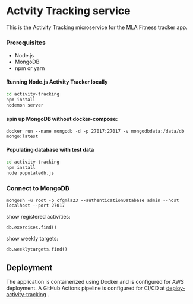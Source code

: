 # Actvity Tracking service

This is the Activity Tracking microservice for the MLA Fitness tracker app.

### Prerequisites

- Node.js
- MongoDB
- npm or yarn


#### Running Node.js Activity Tracker locally

```sh
cd activity-tracking
npm install
nodemon server
```

#### spin up MongoDB without docker-compose:
```
docker run --name mongodb -d -p 27017:27017 -v mongodbdata:/data/db mongo:latest
```

#### Populating database with test data

```sh
cd activity-tracking
npm install
node populatedb.js
```

### Connect to MongoDB

```
mongosh -u root -p cfgmla23 --authenticationDatabase admin --host localhost --port 27017
```

show registered activities:
```
db.exercises.find()
```

show weekly targets:
```
db.weeklytargets.find()
```

## Deployment
The application is containerized using Docker and is configured for AWS deployment. A GitHub Actions pipeline is configured for CI/CD at [deploy-activity-tracking](../.github/workflows/deploy-ActivityTracking.yml) .